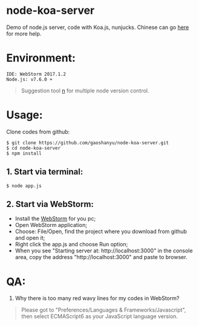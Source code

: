 # node-koa-server
Demo of node.js server, code with Koa.js, nunjucks.
Chinese can go [here](http://www.jianshu.com/p/4b03cbdb28d2) for more help.

# Environment:
```
IDE: WebStorm 2017.1.2
Node.js: v7.6.0 +
```
> Suggestion tool [n](https://github.com/tj/n) for multiple node version control.

# Usage:
Clone codes from github:
```
$ git clone https://github.com/gaoshanyu/node-koa-server.git
$ cd node-koa-server
$ npm install
```
## 1. Start via terminal:
```
$ node app.js
```

## 2. Start via WebStorm:
- Install the [WebStorm](https://www.jetbrains.com/webstorm/) for you pc;
- Open WebStorm application;
- Choose: File/Open, find the project where you download from github and open it;
- Right click the app.js and choose Run option;
- When you see "Starting server at: http://localhost:3000" in the console area, copy the address "http://localhost:3000" and paste to browser.

# QA:
1. Why there is too many red wavy lines for my codes in WebStorm?
> Please got to "Preferences/Languages & Frameworks/Javascript", then select ECMAScript6 as your JavaScript language version.
